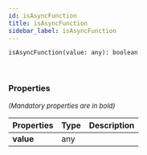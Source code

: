 ```yaml
---
id: isAsyncFunction
title: isAsyncFunction
sidebar_label: isAsyncFunction
---
```


```tsx
isAsyncFunction(value: any): boolean
```
<br/>



### Properties

<font size="2"><i>(Mandatory properties are in bold)</i></font>

| Properties | Type | Description |
| --------- | ---- | ----------- |
| **value** | any |  |

